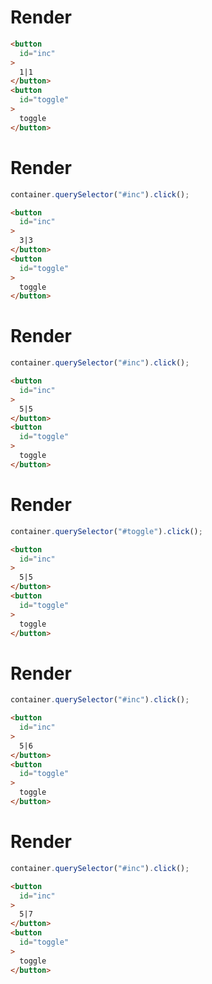 # Render
```html
<button
  id="inc"
>
  1|1
</button>
<button
  id="toggle"
>
  toggle
</button>
```


# Render
```js
container.querySelector("#inc").click();
```
```html
<button
  id="inc"
>
  3|3
</button>
<button
  id="toggle"
>
  toggle
</button>
```


# Render
```js
container.querySelector("#inc").click();
```
```html
<button
  id="inc"
>
  5|5
</button>
<button
  id="toggle"
>
  toggle
</button>
```


# Render
```js
container.querySelector("#toggle").click();
```
```html
<button
  id="inc"
>
  5|5
</button>
<button
  id="toggle"
>
  toggle
</button>
```


# Render
```js
container.querySelector("#inc").click();
```
```html
<button
  id="inc"
>
  5|6
</button>
<button
  id="toggle"
>
  toggle
</button>
```


# Render
```js
container.querySelector("#inc").click();
```
```html
<button
  id="inc"
>
  5|7
</button>
<button
  id="toggle"
>
  toggle
</button>
```

